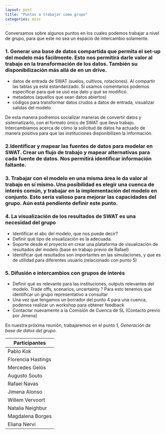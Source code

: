 ```yaml
---
layout: post
title: "Puntos a trabajar como grupo"
categories: misc
---
```


Conversamos sobre algunos puntos en los cuales podemos trabajar a nivel de grupo, para que este no sea un espacio de intercambio solamente. 

### 1. Generar una base de datos compartida que permita el set-up del modelo más fácilmente. Esto nos permitirá darle valor al trabajo en la transformación de los datos. También su disponibilización más allá de en un drive. 

- datos de entrada de SWAT (suelos, cultivos, rotaciones). Al compartir las tablas ya está estandarizado. Si usamos comentarios podemos especificar para qué se usó ese dato y qué se modificó.
- metadatos (aquellos que sean datos abiertos)
- códigos para transformar datos crudos a datos de entrada, visualizar salidas del modelo

De esta manera podremos socializar maneras de convertir datos y sistematizarlo, con el  formato único de SWAT que lleva trabajo.
Intercambiamos acerca de cómo la solicitud de datos ha actuado de manera positiva para que las instituciones disponibilizen la información. 

### 2.Identificar y mapear las fuentes de datos para modelar en SWAT. Crear un flujo de trabajo y mapear alternativas para cada fuente de datos. Nos permitirá identificar información faltante.

### 3. Trabajar con el modelo en una misma área le da valor al trabajo en sí mismo. Una posibilidad es elegir una cuenca de interés común, y trabajar en la implementación del modelo en conjunto. Esto sería valioso para mejorar las capacidades del grupo. Aún está pendiente definir este punto.

### 4. La visualización de los resultados de SWAT es una necesidad del grupo
- Identificar el abc del modelo, que nos puede decir?
- Definir qué tipo de visualización es la adecuada.
- Soporte desde el proyecto en crear una plataforma de visualización de resultados del modelo (base en trabajo previo de Rafael)
- Identificar qué resultados son importantes en las simulaciones, y que es de utilidad para diferentes usuario (relacionado con punto 5)

### 5. Difusión e intercambios con grupos de interés

- Definir qué es relevante para las instituciones, outputs relevantes del modelo. Trade offs, scenarios, uncertainty ? Para esto tenemos que identificar un grupo representativo a consultar
- Una vez que tengamos un borrador del punto 4 para una cuenca, podemos realizar un workshop para obtener feedback
- Contactar nuevamente a la Comisión de Cuenca de SL (Contacto previo por Jimena)

En nuestra próxima reunión, trabajaremos en el punto 1, *Generación de base de datos del grupo*. 


| Participantes| 
| ----------- | 
| Pablo Kok   | 
| Florencia Hastings |
| Mercedes Gelós |
| Augusto Souto | 
| Rafael Navas | 
| Jimena Alonso | 
| Willem Vervoort|
| Natalia Neighbur| 
| Magdalena Borges| 
| Eliana Nervi | 




